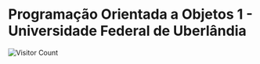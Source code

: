 # Programação Orientada a Objetos 1 - Universidade Federal de Uberlândia
![Visitor Count](https://profile-counter.glitch.me/OtavioMalta/count.svg)
